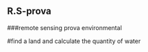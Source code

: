 ## R.S-prova
###remote sensing prova environmental 

#find a land and calculate the quantity of water 
